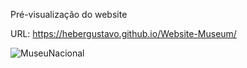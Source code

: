 Pré-visualização do website

URL: https://hebergustavo.github.io/Website-Museum/

![MuseuNacional](https://github.com/heberGustavo/Websites/assets/44476616/1f4b6d54-0d34-497c-82ce-954ce4f96e90)
